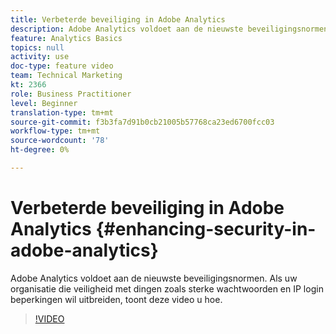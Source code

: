 ```yaml
---
title: Verbeterde beveiliging in Adobe Analytics
description: Adobe Analytics voldoet aan de nieuwste beveiligingsnormen. Als uw organisatie die veiligheid met dingen zoals sterke wachtwoorden en IP login beperkingen wil uitbreiden, zal deze video u tonen hoe.
feature: Analytics Basics
topics: null
activity: use
doc-type: feature video
team: Technical Marketing
kt: 2366
role: Business Practitioner
level: Beginner
translation-type: tm+mt
source-git-commit: f3b3fa7d91b0cb21005b57768ca23ed6700fcc03
workflow-type: tm+mt
source-wordcount: '78'
ht-degree: 0%

---
```



# Verbeterde beveiliging in Adobe Analytics {#enhancing-security-in-adobe-analytics}

Adobe Analytics voldoet aan de nieuwste beveiligingsnormen. Als uw organisatie die veiligheid met dingen zoals sterke wachtwoorden en IP login beperkingen wil uitbreiden, toont deze video u hoe.

>[!VIDEO](https://video.tv.adobe.com/v/25458/?quality=12)
